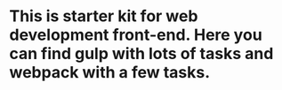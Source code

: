 # This is starter kit for web development front-end. Here you can find gulp with lots of tasks and webpack with a few tasks.
